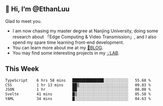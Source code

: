 ## 👋 Hi, I’m @EthanLuu

Glad to meet you.

- I am now chasing my master degree at Nanjing University, doing some research about 「Edge Computing & Video Transmission」, and I also spend my spare time learning front-end development.
- You can learn more about me at my [📝BLOG](https://blog.ethanloo.cn).
- You may find some interesting projects in my [💡LAB](https://lab.ethanloo.cn).

## This Week
<!--START_SECTION:waka-->

```txt
TypeScript    6 hrs 58 mins   ██████████████░░░░░░░░░░░   55.68 %
CSS           1 hr 13 mins    ██▒░░░░░░░░░░░░░░░░░░░░░░   09.83 %
JSON          1 hr            ██░░░░░░░░░░░░░░░░░░░░░░░   08.08 %
Svelte        41 mins         █▒░░░░░░░░░░░░░░░░░░░░░░░   05.58 %
YAML          34 mins         █░░░░░░░░░░░░░░░░░░░░░░░░   04.63 %
```

<!--END_SECTION:waka-->
